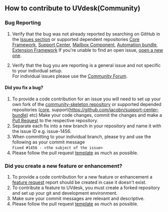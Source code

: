 ## How to contribute to UVdesk(Community)


### **Bug Reporting**

1. Verify that the bug was not already reported by searching on GitHub in the [Issues section](https://github.com/jacobn/community-skeleton/issues) or supported dependent repositories [Core Framework](https://github.com/jacobn/core-framework/issues), [Support Center](https://github.com/jacobn/support-center-bundle), [Mailbox Component](https://github.com/jacobn/mailbox-component/issues), [Automation bundle](https://github.com/jacobn/automation-bundle/issues), [Extension Framework](https://github.com/jacobn/extension-framework)
If you're unable to find an open issue, [open a new one](https://github.com/jacobn/community-skeleton/issues/new?assignees=&labels=&template=Bug_report.md).

2. Verify that the bug you are reporting is a general issue and not specific to your individual setup.  
For individual issues please use the [Community Forum](https://forums.uvdesk.com/).

#### **Did you fix a bug?**

1. To provide a code contribution for an issue you will need to set up your own fork of the [community-skeleton repository](https://github.com/jacobn/community-skeleton) or supported depended repositories ([core](https://github.com/jacobn/core-framework), support(https://github.com/jacobn/support-center-bundle) etc)
Make your code changes, commit the changes and make a [Pull Request](https://help.github.com/articles/about-pull-requests/) to the respective repository.
2. Separate each fix into a new branch in your repository and name it with the issue ID e.g. issue-1456.
3. When committing to your individual branch, please try and use the following as your commit message  
```Fixed #1456 - <the subject of the issue>```  
4. Please follow the pull request [template](https://github.com/jacobn/community-skeleton/blob/master/.github/PULL_REQUEST_TEMPLATE.md) as much as possible.

### **Did you create a new feature or enhancement?**
1. To provide a code contribution for a new feature or enhancement a [feature request](https://github.com/jacobn/community-skeleton/issues/new?assignees=&labels=&template=2_Feature_request.md) report should be created in case it doesn't exist.
2. To contribute a feature to UVdesk, you must create a forked repository and set up your git and development environment.
3. Make sure your commit messages are relevant and descriptive.
4. Please follow the pull request [template](https://github.com/jacobn/community-skeleton/blob/master/.github/PULL_REQUEST_TEMPLATE.md) as much as possible.
